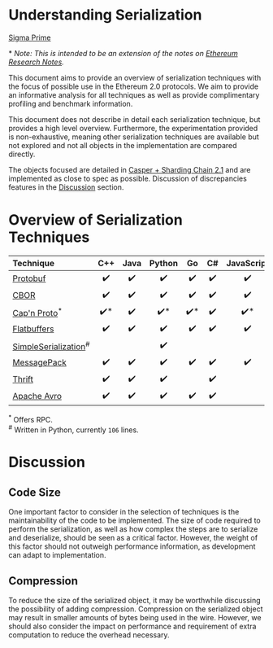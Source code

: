 # Understanding Serialization

[Sigma Prime](https://sigmaprime.io)

\* *Note: This is intended to be an extension of the notes on [Ethereum Research Notes](https://notes.ethereum.org/s/BykWongrm).*


This document aims to provide an overview of serialization techniques with the
focus of possible use in the Ethereum 2.0 protocols. We aim to provide an
informative analysis for all techniques as well as provide complimentary
profiling and benchmark information.

This document does not describe in detail each serialization technique, but
provides a high level overview. Furthermore, the experimentation provided is
non-exhaustive, meaning other serialization techniques are available but not
explored and not all objects in the implementation are compared directly.

The objects focused are detailed in [Casper + Sharding Chain
2.1](https://notes.ethereum.org/SCIg8AH5SA-O4C1G1LYZHQ?view) and are
implemented as close to spec as possible. Discussion of discrepancies features
in the [Discussion](#discussion) section.

# Overview of Serialization Techniques

| Technique                                                                                                                      |          C++         |        Java        |        Python        |          Go          |         C#         |      JavaScript      |         Rust         |
|:-------------------------------------------------------------------------------------------------------------------------------|:--------------------:|:------------------:|:--------------------:|:--------------------:|:------------------:|:--------------------:|:--------------------:|
| [Protobuf](https://developers.google.com/protocol-buffers/)                                                                    |  :heavy_check_mark:  | :heavy_check_mark: |  :heavy_check_mark:  |  :heavy_check_mark:  | :heavy_check_mark: |  :heavy_check_mark:  |  :heavy_check_mark:  |
| [CBOR](http://cbor.io/)                                                                                                        |  :heavy_check_mark:  | :heavy_check_mark: |  :heavy_check_mark:  |  :heavy_check_mark:  | :heavy_check_mark: |  :heavy_check_mark:  |  :heavy_check_mark:  |
| [Cap'n Proto](https://capnproto.org/)<sup>\*</sup>                                                                             | :heavy_check_mark:\* | :heavy_check_mark: | :heavy_check_mark:\* | :heavy_check_mark:\* | :heavy_check_mark: | :heavy_check_mark:\* | :heavy_check_mark:\* |
| [Flatbuffers](https://google.github.io/flatbuffers/)                                                                           |  :heavy_check_mark:  | :heavy_check_mark: |  :heavy_check_mark:  |  :heavy_check_mark:  | :heavy_check_mark: |  :heavy_check_mark:  |                      |
| [SimpleSerialization](https://github.com/ethereum/beacon_chain/blob/master/beacon_chain/utils/simpleserialize.py)<sup>\#</sup> |                      |                    |  :heavy_check_mark:  |                      |                    |                      |                      |
| [MessagePack](https://msgpack.org/index.html)                                                                                  |  :heavy_check_mark:  | :heavy_check_mark: |  :heavy_check_mark:  |  :heavy_check_mark:  | :heavy_check_mark: |  :heavy_check_mark:  |  :heavy_check_mark:  |
| [Thrift](https://github.com/facebook/fbthrift)                                                                                 |  :heavy_check_mark:  | :heavy_check_mark: |  :heavy_check_mark:  |                      | :heavy_check_mark: |                      |                      |
| [Apache Avro](https://avro.apache.org/docs/current/)                                                                           |  :heavy_check_mark:  | :heavy_check_mark: |  :heavy_check_mark:  |  :heavy_check_mark:  | :heavy_check_mark: |                      |                      |

<sup>\*</sup> Offers RPC.\
<sup>\#</sup> Written in Python, currently `106` lines.


# Discussion

## Code Size

One important factor to consider in the selection of techniques is the
maintainability of the code to be implemented. The size of code required to
perform the serialization, as well as how complex the steps are to serialize
and deserialize, should be seen as a critical factor. However, the weight of
this factor should not outweigh performance information, as development can
adapt to implementation.

## Compression

To reduce the size of the serialized object, it may be worthwhile discussing
the possibility of adding compression. Compression on the serialized object may
result in smaller amounts of bytes being used in the wire. However, we should
also consider the impact on performance and requirement of extra computation to
reduce the overhead necessary.

